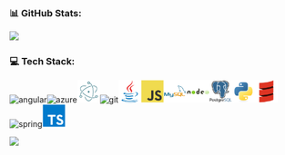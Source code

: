 ### 📊 GitHub Stats:
![](https://github-readme-streak-stats.herokuapp.com/?user=koscielniakmateusz&theme=radical&hide_border=true)<br/>

### 💻 Tech Stack:
<p align="left"><img src="https://angular.io/assets/images/logos/angular/angular.svg" alt="angular" width="40" height="40"/><img src="https://www.vectorlogo.zone/logos/microsoft_azure/microsoft_azure-icon.svg" alt="azure" width="40" height="40"/><img src="https://raw.githubusercontent.com/devicons/devicon/master/icons/electron/electron-original.svg" alt="electron" width="40" height="40"/><img src="https://www.vectorlogo.zone/logos/git-scm/git-scm-icon.svg" alt="git" width="40" height="40"/><img src="https://raw.githubusercontent.com/devicons/devicon/master/icons/java/java-original.svg" alt="java" width="40" height="40"/><img src="https://raw.githubusercontent.com/devicons/devicon/master/icons/javascript/javascript-original.svg" alt="javascript" width="40" height="40"/><img src="https://raw.githubusercontent.com/devicons/devicon/master/icons/mysql/mysql-original-wordmark.svg" alt="mysql" width="40" height="40"/><img src="https://raw.githubusercontent.com/devicons/devicon/master/icons/nodejs/nodejs-original-wordmark.svg" alt="nodejs" width="40" height="40"/><img src="https://raw.githubusercontent.com/devicons/devicon/master/icons/postgresql/postgresql-original-wordmark.svg" alt="postgresql" width="40" height="40"/><img src="https://raw.githubusercontent.com/devicons/devicon/master/icons/python/python-original.svg" alt="python" width="40" height="40"/><img src="https://raw.githubusercontent.com/devicons/devicon/master/icons/scala/scala-original.svg" alt="scala" width="40" height="40"/><img src="https://www.vectorlogo.zone/logos/springio/springio-icon.svg" alt="spring" width="40" height="40"/><img src="https://raw.githubusercontent.com/devicons/devicon/master/icons/typescript/typescript-original.svg" alt="typescript" width="40" height="40"/></p>

[![](https://visitcount.itsvg.in/api?id=koscielniakmateusz&label=Profile%20Views&color=1&icon=0&pretty=false)](https://visitcount.itsvg.in)
